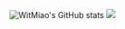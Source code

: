 <!--
**WitMiao/WitMiao** is a ✨ _special_ ✨ repository because its `README.md` (this file) appears on your GitHub profile.

Here are some ideas to get you started:

- 🔭 I’m currently working on ...
- 🌱 I’m currently learning ...
- 👯 I’m looking to collaborate on ...
- 🤔 I’m looking for help with ...
- 💬 Ask me about ...
- 📫 How to reach me: ...
- 😄 Pronouns: ...
- ⚡ Fun fact: ...
-->
![WitMiao's GitHub stats](https://github-readme-stats.vercel.app/api?username=WitMiao&theme=github_dark_dimmed&show_icons=true)
<picture>
  <source
    srcset="https://github-readme-stats.vercel.app/api?username=WitMiao&theme=github_dark_dimmed&show_icons=true"
    media="(prefers-color-scheme: dark)"
  />
  <source
    srcset="https://github-readme-stats.vercel.app/api?username=WitMiao&show_icons=true"
    media="(prefers-color-scheme: light), (prefers-color-scheme: no-preference)"
  />
  <img src="https://github-readme-stats.vercel.app/api?username=WitMiao&show_icons=true" />
</picture>
